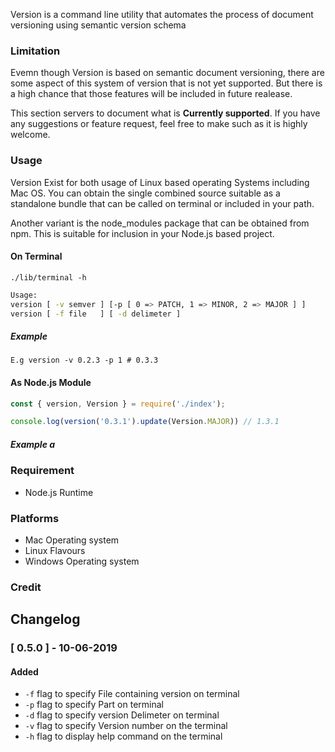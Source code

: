 Version is a command line utility that automates the process of document 
versioning using semantic version schema

### Limitation

Evemn though Version is based on semantic document versioning, there are some aspect of this system of version that is not yet supported. But there is a high chance that those features will be included in future realease. 

This section servers to document what is **Currently supported**. If you have any suggestions or feature request, feel free to make such as it is highly welcome.

### Usage

Version Exist for both usage of Linux based operating Systems including Mac OS. You can obtain the single combined source suitable as a standalone bundle that can be called on terminal or included in your path.

Another variant is the node_modules package that can be obtained from npm. This is suitable for inclusion in your Node.js based project.

#### On Terminal
`./lib/terminal -h `
```sh 
Usage: 
version [ -v semver ] [-p [ 0 => PATCH, 1 => MINOR, 2 => MAJOR ] ]
version [ -f file   ] [ -d delimeter ]
```

##### Example
`E.g version -v 0.2.3 -p 1 # 0.3.3`

#### As Node.js Module
```javascript
const { version, Version } = require('./index');

console.log(version('0.3.1').update(Version.MAJOR)) // 1.3.1
```

##### Example a

### Requirement
- Node.js Runtime 


### Platforms
- Mac Operating system
- Linux Flavours
- Windows Operating system

### Credit

## Changelog
### [ 0.5.0 ] - 10-06-2019
#### Added
- `-f` flag to specify File containing version on terminal
- `-p` flag to specify Part on terminal
- `-d` flag to specify version Delimeter on terminal
- `-v` flag to specify Version number on the terminal
- `-h` flag to display help command on the terminal
